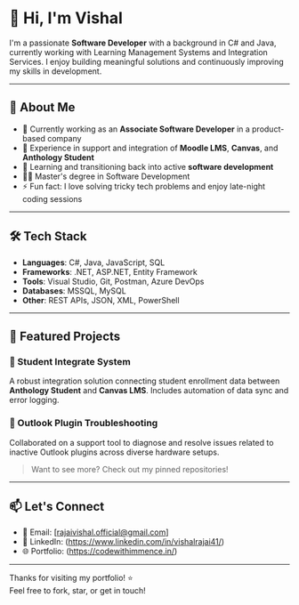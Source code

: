 # 👋 Hi, I'm Vishal

I'm a passionate **Software Developer** with a background in C# and Java, currently working with Learning Management Systems and Integration Services. I enjoy building meaningful solutions and continuously improving my skills in development.

---

## 🚀 About Me

- 🔭 Currently working as an **Associate Software Developer** in a product-based company
- 💼 Experience in support and integration of **Moodle LMS**, **Canvas**, and **Anthology Student**
- 🧠 Learning and transitioning back into active **software development**
- 👨‍🎓 Master's degree in Software Development
- ⚡ Fun fact: I love solving tricky tech problems and enjoy late-night coding sessions

---

## 🛠️ Tech Stack

- **Languages**: C#, Java, JavaScript, SQL
- **Frameworks**: .NET, ASP.NET, Entity Framework
- **Tools**: Visual Studio, Git, Postman, Azure DevOps
- **Databases**: MSSQL, MySQL
- **Other**: REST APIs, JSON, XML, PowerShell

---

## 📂 Featured Projects

### 📌 Student Integrate System

A robust integration solution connecting student enrollment data between **Anthology Student** and **Canvas LMS**. Includes automation of data sync and error logging.

### 📌 Outlook Plugin Troubleshooting

Collaborated on a support tool to diagnose and resolve issues related to inactive Outlook plugins across diverse hardware setups.

> Want to see more? Check out my pinned repositories!

---

## 📫 Let's Connect

- 📧 Email: [rajaivishal.official@gmail.com]
- 💼 LinkedIn: (https://www.linkedin.com/in/vishalrajai41/)
- 🌐 Portfolio: (https://codewithimmence.in/)

---

Thanks for visiting my portfolio! ⭐️  
Feel free to fork, star, or get in touch!
